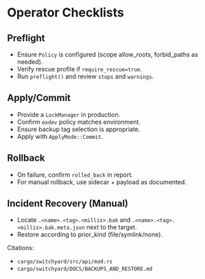# Operator Checklists

## Preflight
- Ensure `Policy` is configured (scope allow_roots, forbid_paths as needed).
- Verify rescue profile if `require_rescue=true`.
- Run `preflight()` and review `stops` and `warnings`.

## Apply/Commit
- Provide a `LockManager` in production.
- Confirm `exdev` policy matches environment.
- Ensure backup tag selection is appropriate.
- Apply with `ApplyMode::Commit`.

## Rollback
- On failure, confirm `rolled_back` in report.
- For manual rollback, use sidecar + payload as documented.

## Incident Recovery (Manual)
- Locate `.<name>.<tag>.<millis>.bak` and `.<name>.<tag>.<millis>.bak.meta.json` next to the target.
- Restore according to prior_kind (file/symlink/none).

Citations:
- `cargo/switchyard/src/api/mod.rs`
- `cargo/switchyard/DOCS/BACKUPS_AND_RESTORE.md`
